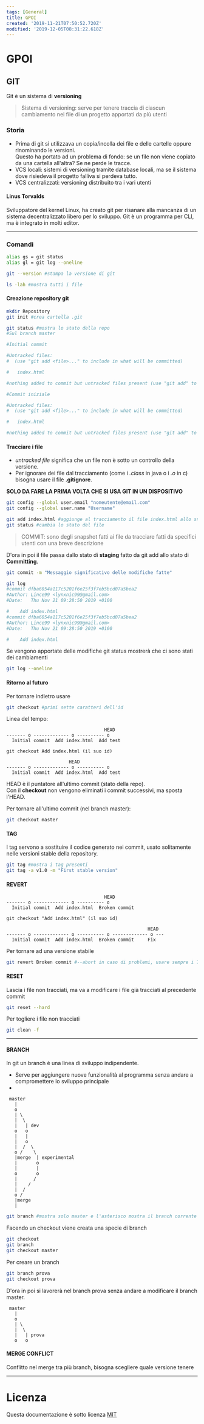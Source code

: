 ```yaml
---
tags: [General]
title: GPOI
created: '2019-11-21T07:50:52.720Z'
modified: '2019-12-05T08:31:22.618Z'
---
```


# GPOI

## GIT

Git è un sistema di **versioning**
> Sistema di versioning: serve per tenere traccia di ciascun cambiamento nei file di un progetto apportati da più utenti

### Storia

- Prima di git si utilizzava un copia/incolla dei file e delle cartelle oppure rinominando le versioni.  
  Questo ha portato ad un problema di fondo: se un file non viene copiato da una cartella all'altra? Se ne perde le tracce.  
- VCS locali: sistemi di versioning tramite database locali, ma se il sistema dove risiedeva il progetto falliva si perdeva tutto.
- VCS centralizzati: versioning distribuito tra i vari utenti

#### Linus Torvalds

Sviluppatore del kernel Linux, ha creato git per risanare alla mancanza di un sistema decentralizzato libero per lo sviluppo.
Git è un programma per CLI, ma è integrato in molti editor.  

---

### Comandi

```bash
alias gs = git status
alias gl = git log --oneline
```

```bash
git --version #stampa la versione di git
```

```bash
ls -lah #mostra tutti i file
```

#### Creazione repository git

```bash
mkdir Repository
git init #crea cartella .git
```

```bash
git status #mostra lo stato della repo
#Sul branch master

#Initial commit

#Untracked files:
#  (use "git add <file>..." to include in what will be committed)

#	index.html

#nothing added to commit but untracked files present (use "git add" to track)Sul branch master

#Commit iniziale

#Untracked files:
#  (use "git add <file>..." to include in what will be committed)

#	index.html

#nothing added to commit but untracked files present (use "git add" to track)

```

#### Tracciare i file

- _untracked file_ significa che un file non è sotto un controllo della versione.  
- Per ignorare dei file dal tracciamento (come i _.class_ in java o i _.o_ in c) bisogna usare il file **.gitignore**.

**SOLO DA FARE LA PRIMA VOLTA CHE SI USA GIT IN UN DISPOSITIVO**

```bash
git config --global user.email "nomeutente@email.com"
git config --global user.name "Username"
```

```bash
git add index.html #aggiunge al tracciamento il file index.html allo snapshot
git status #cambia lo stato del file
```

> COMMIT: sono degli snapshot fatti ai file da tracciare fatti da specifici utenti con una breve descrizione

D'ora in poi il file passa dallo stato di **staging** fatto da git add allo stato di **Committing**.

```bash
git commit -m "Messaggio significativo delle modifiche fatte"
```

```bash
git log
#commit dfba6054a117c5201f6e25f3f7eb5bcd07a5bea2
#Author: Lince99 <lynxnic99@gmail.com>
#Date:   Thu Nov 21 09:28:50 2019 +0100

#    Add index.html
#commit dfba6054a117c5201f6e25f3f7eb5bcd07a5bea2
#Author: Lince99 <lynxnic99@gmail.com>
#Date:   Thu Nov 21 09:28:50 2019 +0100

#    Add index.html
```

Se vengono apportate delle modifiche git status mostrerà che ci sono stati dei cambiamenti

```bash
git log --oneline
```

#### Ritorno al futuro

Per tornare indietro usare 
```bash
git checkout #primi sette caratteri dell'id
```

Linea del tempo:
```
                                    HEAD
------- o ------------- o ---------- o
  Initial commit  Add index.html  Add test

git checkout Add index.html (il suo id)

                       HEAD
------- o ------------- o ---------- o
  Initial commit  Add index.html  Add test
```

HEAD è il puntatore all'ultimo commit (stato della repo).  
Con il **checkout** non vengono eliminati i commit successivi, ma sposta l'HEAD.

Per tornare all'ultimo commit (nel branch master):

```bash
git checkout master
```

#### TAG

I tag servono a sostituire il codice generato nei commit, usato solitamente nelle versioni stable della repository.

```bash
git tag #mostra i tag presenti
git tag -a v1.0 -m "First stable version"
```

#### REVERT

```
                                    HEAD
------- o ------------- o ---------- o
  Initial commit  Add index.html  Broken commit

git checkout "Add index.html" (il suo id)

                                                    HEAD
------- o ------------- o ---------- o ------------- o ---
  Initial commit  Add index.html  Broken commit     Fix
```

Per tornare ad una versione stabile

```bash
git revert Broken commit #--abort in caso di problemi, usare sempre i 7 caratteri del commit precedente
```

#### RESET

Lascia i file non tracciati, ma va a modificare i file già tracciati al precedente commit
```bash
git reset --hard
```

Per togliere i file non tracciati
```bash
git clean -f
```

---

#### BRANCH

In git un branch è una linea di sviluppo indipendente.

- Serve per aggiungere nuove funzionalità al programma senza andare a compromettere lo sviluppo principale
- 

```
 master
   |
   o
   | \ 
   |  \
   |   | dev
   o   o 
   |   |
   |   o 
   |  /  \
   o /    \
   |merge  | experimental
   |       o
   |       |
   o       o
   |      / 
   |    /   
   |  /
   o /  
   |merge
   |
```

```bash
git branch #mostra solo master e l'asterisco mostra il branch corrente
```


Facendo un checkout viene creata una specie di branch
```bash
git checkout
git branch
git checkout master
```

Per creare un branch
```bash
git branch prova
git checkout prova
```

D'ora in poi si lavorerà nel branch prova senza andare a modificare il branch master.

```
 master
   |
   o
   | \ 
   |  \
   |   | prova
   o   o 
```

#### MERGE CONFLICT

Conflitto nel merge tra più branch, bisogna scegliere quale versione tenere

---

# Licenza

Questa documentazione è sotto licenza [MIT](https://opensource.org/licenses/MIT)

